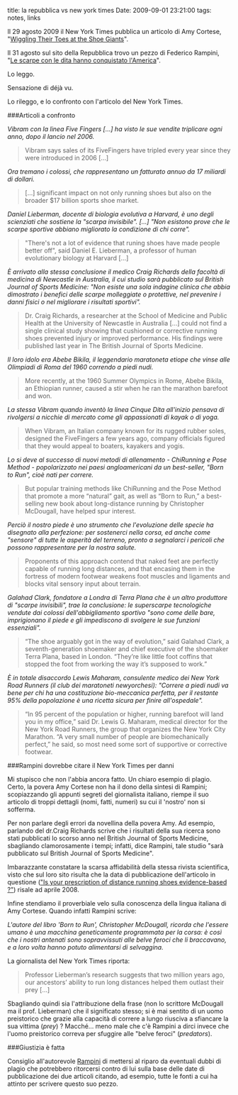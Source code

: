 title: la repubblica vs new york times
Date: 2009-09-01 23:21:00
tags: notes, links
 

Il 29 agosto 2009 il New York Times pubblica un articolo di Amy Cortese, "[Wiggling Their Toes at the Shoe Giants](http://www.nytimes.com/2009/08/30/business/30shoe.html)".

Il 31 agosto sul sito della Repubblica trovo un pezzo di Federico Rampini, "[Le scarpe con le dita hanno conquistato l'America](http://www.repubblica.it/2009/08/sezioni/esteri/scarpe-dita/scarpe-dita/scarpe-dita.html)".

Lo leggo.

Sensazione di déjà vu.

Lo rileggo, e lo confronto con l'articolo del New York Times. 

###Articoli a confronto

_Vibram con la linea Five Fingers […] ha visto le sue vendite triplicare ogni anno, dopo il lancio nel 2006._
 
> Vibram says sales of its FiveFingers have tripled every year since they were introduced in 2006 […]

_Ora tremano i colossi, che rappresentano un fatturato annuo da 17 miliardi di dollari._
 
> […] significant impact on not only running shoes but also on the broader $17 billion sports shoe market.

_Daniel Lieberman, docente di biologia evolutiva a Harvard, è uno degli scienziati che sostiene la "scarpa invisibile". […] "Non esistono prove che le scarpe sportive abbiano migliorato la condizione di chi corre"._

> "There's not a lot of evidence that runing shoes have made people better off", said Daniel E. Lieberman, a professor of human evolutionary biology at Harvard […]

_È arrivato alla stessa conclusione il medico Craig Richards della facoltà di medicina di Newcastle in Australia, il cui studio sarà pubblicato sul British Journal of Sports Medicine: "Non esiste una sola indagine clinica che abbia dimostrato i benefici delle scarpe molleggiate o protettive, nel prevenire i danni fisici o nel migliorare i risultati sportivi"._

> Dr. Craig Richards, a researcher at the School of Medicine and Public Health at the University of Newcastle in Australia […] could not find a single clinical study showing that cushioned or corrective running shoes prevented injury or improved performance. His findings were published last year in The British Journal of Sports Medicine.

_Il loro idolo era Abebe Bikila, il leggendario maratoneta etiope che vinse alle Olimpiadi di Roma del 1960 correndo a piedi nudi._
 
> More recently, at the 1960 Summer Olympics in Rome, Abebe Bikila, an Ethiopian runner, caused a stir when he ran the marathon barefoot and won.

_La stessa Vibram quando inventò la linea Cinque Dita all'inizio pensava di rivolgersi a nicchie di mercato come gli appassionati di kayak o di yoga._

> When Vibram, an Italian company known for its rugged rubber soles, designed the FiveFingers a few years ago, company officials figured that they would appeal to boaters, kayakers and yogis.

_Lo si deve al successo di nuovi metodi di allenamento - ChiRunning e Pose Method - popolarizzato nei paesi angloamericani da un best-seller, "Born to Run", cioè nati per correre._

> But popular training methods like ChiRunning and the Pose Method that promote a more “natural” gait, as well as “Born to Run,” a best-selling new book about long-distance running by Christopher McDougall, have helped spur interest.

_Perciò il nostro piede è uno strumento che l'evoluzione delle specie ha disegnato alla perfezione: per sostenerci nella corsa, ed anche come "sensore" di tutte le asperità del terreno, pronto a segnalarci i pericoli che possono rappresentare per la nostra salute._
 
> Proponents of this approach contend that naked feet are perfectly capable of running long distances, and that encasing them in the fortress of modern footwear weakens foot muscles and ligaments and blocks vital sensory input about terrain.

_Galahad Clark, fondatore a Londra di Terra Plana che è un altro produttore di "scarpe invisibili", trae la conclusione: le superscarpe tecnologiche vendute dai colossi dell'abbigliamento sportivo "sono come delle bare, imprigionano il piede e gli impediscono di svolgere le sue funzioni essenziali"._
 
> “The shoe arguably got in the way of evolution,” said Galahad Clark, a seventh-generation shoemaker and chief executive of the shoemaker Terra Plana, based in London. “They’re like little foot coffins that stopped the foot from working the way it’s supposed to work.”

_È in totale disaccordo Lewis Maharam, consulente medico dei New York Road Runners (il club dei maratoneti newyorchesi): "Correre a piedi nudi va bene per chi ha una costituzione bio-meccanica perfetta, per il restante 95% della popolazione è una ricetta sicura per finire all'ospedale"._
 
> “In 95 percent of the population or higher, running barefoot will land you in my office,” said Dr. Lewis G. Maharam, medical director for the New York Road Runners, the group that organizes the New York City Marathon. “A very small number of people are biomechanically perfect,” he said, so most need some sort of supportive or corrective footwear.


###Rampini dovrebbe citare il New York Times per danni

Mi stupisco che non l'abbia ancora fatto. Un chiaro esempio di plagio. Certo, la povera Amy Cortese non ha il dono della sintesi di Rampini; scopiazzando gli appunti segreti del giornalista italiano, riempe il suo articolo di troppi dettagli (nomi, fatti, numeri) su cui il 'nostro' non si sofferma.

Per non parlare degli errori da novellina della povera Amy. Ad esempio, parlando del dr.Craig Richards scrive che i risultati della sua ricerca sono stati pubblicati lo scorso anno nel British Journal of Sports Medicine, sbagliando clamorosamente i tempi; infatti, dice Rampini, tale studio "sarà pubblicato sul British Journal of Sports Medicine". 

Imbarazzante constatare la scarsa affidabilità della stessa rivista scientifica, visto che sul loro sito risulta che la data di pubblicazione dell'articolo in questione (["Is your prescription of distance running shoes evidence-based ?"](http://bjsm.bmj.com/cgi/content/short/43/3/159)) risale ad aprile 2008.

Infine stendiamo il proverbiale velo sulla conoscenza della lingua italiana di Amy Cortese. Quando infatti Rampini scrive:


*L'autore del libro 'Born to Run', Christopher McDougall, ricorda che l'essere umano è una macchina geneticamente programmata per la corsa: è così che i nostri antenati sono sopravvissuti alle belve feroci che li braccavano, e a loro volta hanno potuto alimentarsi di selvaggina.*

La giornalista del New York Times riporta:
 
> Professor Lieberman’s research suggests that two million years ago, our ancestors’ ability to run long distances helped them outlast their prey […]

Sbagliando quindi sia l'attribuzione della frase (non lo scrittore McDougall ma il prof. Lieberman) che il significato stesso; si è mai sentito di un uomo preistorico che grazie alla capacità di correre a lungo riusciva a sfiancare la sua vittima (_prey_) ? Macché… meno male che c'è Rampini a dirci invece che l'uomo preistorico correva per sfuggire alle "belve feroci" (_predators_).

###Giustizia è fatta

Consiglio all'autorevole [Rampini](http://it.wikipedia.org/wiki/Federico_Rampini) di mettersi al riparo da eventuali dubbi di plagio che potrebbero ritorcersi contro di lui sulla base delle date di pubblicazione dei due articoli citando, ad esempio, tutte le fonti a cui ha attinto per scrivere questo suo pezzo.
